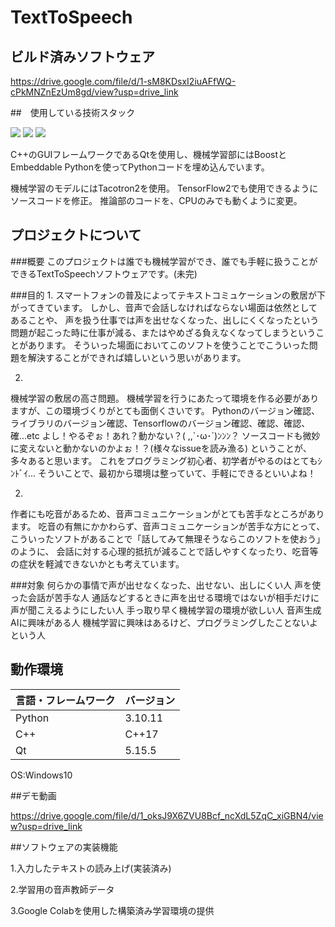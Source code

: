 # TextToSpeech
## ビルド済みソフトウェア

<https://drive.google.com/file/d/1-sM8KDsxI2iuAFfWQ-cPkMNZnEzUm8gd/view?usp=drive_link>

##　使用している技術スタック

<img src="https://img.shields.io/badge/-Cplusplus-00599C.svg?logo=cplusplus&style=plastic">
<img src="https://img.shields.io/badge/-Python-3776AB.svg?logo=python&style=plastic">
<img src="https://img.shields.io/badge/-Boost-F69220.svg?logo=boost&style=plastic">

C++のGUIフレームワークであるQtを使用し、機械学習部にはBoostとEmbeddable Pythonを使ってPythonコードを埋め込んでいます。

機械学習のモデルにはTacotron2を使用。
TensorFlow2でも使用できるようにソースコードを修正。
推論部のコードを、CPUのみでも動くように変更。

## プロジェクトについて
###概要
このプロジェクトは誰でも機械学習ができ、誰でも手軽に扱うことができるTextToSpeechソフトウェアです。(未完)

###目的
1.
スマートフォンの普及によってテキストコミュケーションの敷居が下がってきています。
しかし、音声で会話しなければならない場面は依然としてあることや、
声を扱う仕事では声を出せなくなった、出しにくくなったという問題が起こった時に仕事が減る、またはやめざる負えなくなってしまうということがあります。
そういった場面においてこのソフトを使うことでこういった問題を解決することができれば嬉しいという思いがあります。

2.
機械学習の敷居の高さ問題。
機械学習を行うにあたって環境を作る必要がありますが、この環境づくりがとても面倒くさいです。
Pythonのバージョン確認、ライブラリのバージョン確認、Tensorflowのバージョン確認、確認、確認、確...etc
よし！やるぞぉ！あれ？動かない？( ,,`･ω･´)ﾝﾝﾝ？
ソースコードも微妙に変えないと動かないのかよぉ！？(様々なissueを読み漁る)
ということが、多々あると思います。
これをプログラミング初心者、初学者がやるのはとてもｼﾝﾄﾞｲ...
そういことで、最初から環境は整っていて、手軽にできるといいよね！

2.
作者にも吃音があるため、音声コミュニケーションがとても苦手なところがあります。
吃音の有無にかかわらず、音声コミュニケーションが苦手な方にとって、
こういったソフトがあることで「話してみて無理そうならこのソフトを使おう」のように、
会話に対する心理的抵抗が減ることで話しやすくなったり、吃音等の症状を軽減できないかとも考えています。

###対象
何らかの事情で声が出せなくなった、出せない、出しにくい人
声を使った会話が苦手な人
通話などするときに声を出せる環境ではないが相手だけに声が聞こえるようにしたい人
手っ取り早く機械学習の環境が欲しい人
音声生成AIに興味がある人
機械学習に興味はあるけど、プログラミングしたことないよという人

## 動作環境

| 言語・フレームワーク  | バージョン |
| --------------------- | ---------- |
| Python                | 3.10.11     |
| C++                   | C++17      |
| Qt                    | 5.15.5 |

OS:Windows10

##デモ動画

<https://drive.google.com/file/d/1_oksJ9X6ZVU8Bcf_ncXdL5ZqC_xiGBN4/view?usp=drive_link>

##ソフトウェアの実装機能

  1.入力したテキストの読み上げ(実装済み)

  2.学習用の音声教師データ
  
  3.Google Colabを使用した構築済み学習環境の提供


